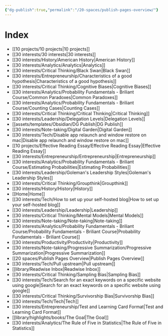 ```yaml
---
{"dg-publish":true,"permalink":"/20-spaces/publish-pages-overview/"}
---
```



# Index
- [[10 projects/10 projects\|10 projects]]
- [[30 interests/30 interests\|30 interests]]
- [[30 interests/History/American History\|American History]]
- [[30 interests/Analytics/Analytics\|Analytics]]
- [[30 interests/Critical Thinking/Black Swan\|Black Swan]]
- [[30 interests/Entrepreneurship/Characteristics of a good hypothesis\|Characteristics of a good hypothesis]]
- [[30 interests/Critical Thinking/Cognitive Biases\|Cognitive Biases]]
- [[30 interests/Analytics/Probability Fundamentals - Briliant Course/Common Paradoxes\|Common Paradoxes]]
- [[30 interests/Analytics/Probability Fundamentals - Briliant Course/Counting Cases\|Counting Cases]]
- [[30 interests/Critical Thinking/Critical Thinking\|Critical Thinking]]
- [[30 interests/Leadership/Delegation Levels\|Delegation Levels]]
- [[assets/templates/Obsidian/DG Publish\|DG Publish]]
- [[30 interests/Note-taking/Digital Garden\|Digital Garden]]
- [[30 interests/Tech/Disable app relaunch and window restore on mac\|Disable app relaunch and window restore on mac]]
- [[10 projects/Effective Reading Essay/Effective Reading Essay\|Effective Reading Essay]]
- [[30 interests/Entrepreneurship/Entrepreneurship\|Entrepreneurship]]
- [[30 interests/Analytics/Probability Fundamentals - Briliant Course/Estimating Probabilities\|Estimating Probabilities]]
- [[30 interests/Leadership/Goleman's Leadership Styles\|Goleman's Leadership Styles]]
- [[30 interests/Critical Thinking/Groupthink\|Groupthink]]
- [[30 interests/History/History\|History]]
- [[Home\|Home]]
- [[30 interests/Tech/How to set up your self-hosted blog\|How to set up your self-hosted blog]]
- [[30 interests/Leadership/Leadership\|Leadership]]
- [[30 interests/Critical Thinking/Mental Models\|Mental Models]]
- [[30 interests/Note-taking/Note-taking\|Note-taking]]
- [[30 interests/Analytics/Probability Fundamentals - Briliant Course/Probability Fundamentals - Briliant Course\|Probability Fundamentals - Briliant Course]]
- [[30 interests/Productivity/Productivity\|Productivity]]
- [[30 interests/Note-taking/Progressive Summarization/Progressive Summarization\|Progressive Summarization]]
- [[20 spaces/Publish Pages Overview\|Publish Pages Overview]]
- [[30 interests/Tech/Pull upstream\|Pull upstream]]
- [[library/Readwise Inbox\|Readwise Inbox]]
- [[30 interests/Critical Thinking/Sampling Bias\|Sampling Bias]]
- [[30 interests/Tech/Search for an exact keywords on a specific website using google\|Search for an exact keywords on a specific website using google]]
- [[30 interests/Critical Thinking/Survivorship Bias\|Survivorship Bias]]
- [[30 interests/Tech/Tech\|Tech]]
- [[30 interests/Entrepreneurship/Test and Learning Card Format\|Test and Learning Card Format]]
- [[library/highlights/books/The Goal\|The Goal]]
- [[30 interests/Analytics/The Rule of Five in Statistics\|The Rule of Five in Statistics]]


